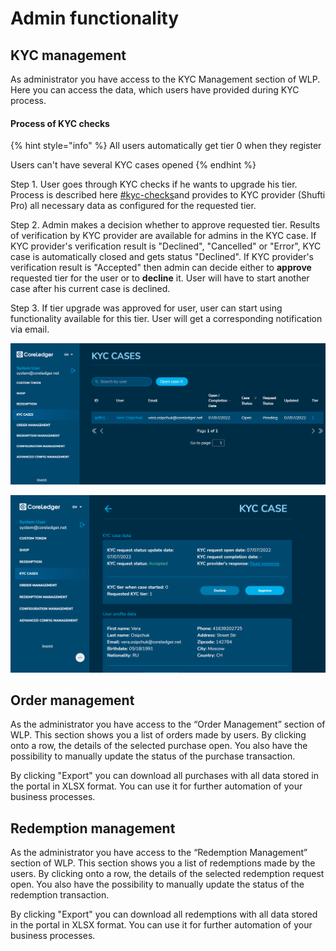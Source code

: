 # Admin functionality

## KYC management

As administrator you have access to the KYC Management section of WLP. Here you can access the data, which users have provided during KYC process.

#### Process of KYC checks

{% hint style="info" %}
All users automatically get tier 0 when they register

Users can't have several KYC cases opened
{% endhint %}

Step 1. User goes through KYC checks if he wants to upgrade his tier. Process is described here [#kyc-checks](../how-your-users-interact-with-the-portal.md#kyc-checks "mention")and provides to KYC provider (Shufti Pro) all necessary data as configured for the requested tier.&#x20;

Step 2. Admin makes a decision whether to approve requested tier. Results of verification by KYC provider are available for admins in the KYC case. If KYC provider's verification result is "Declined", "Cancelled" or "Error", KYC case is automatically closed and gets status "Declined". If KYC provider's verification result is "Accepted" then admin can decide either to **approve** requested tier for the user or to **decline** it. User will have to start another case after his current case is declined.

Step 3. If tier upgrade was approved for user, user can start using functionality available for this tier. User will get a corresponding notification via email.

![All cases are filtered by status = "Open" by default, remove filter to check all cases](<../.gitbook/assets/image (17).png>)

![Example of positive verification results (KYC request status is Accepted), admin can either Approve or Decline KYC case](<../.gitbook/assets/image (4).png>)

## Order management

As the administrator you have access to the “Order Management” section of WLP. This section shows you a list of orders made by users. By clicking onto a row, the details of the selected purchase open. You also have the possibility to manually update the status of the purchase transaction.

By clicking "Export" you can download all purchases with all data stored in the portal in XLSX format. You can use it for further automation of your business processes.

## Redemption management

As the administrator you have access to the “Redemption Management” section of WLP. This section shows you a list of redemptions made by the users. By clicking onto a row, the details of the selected redemption request open. You also have the possibility to manually update the status of the redemption transaction.

By clicking "Export" you can download all redemptions with all data stored in the portal in XLSX format. You can use it for further automation of your business processes.
